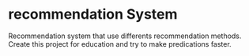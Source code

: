 # recommendation System

Recommendation system that use differents recommendation methods.
Create this project for education and try to make predications faster. 
